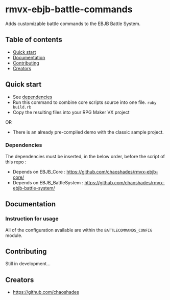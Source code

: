 # rmvx-ebjb-battle-commands
Adds customizable battle commands to the EBJB Battle System.

## Table of contents

- [Quick start](#quick-start)
- [Documentation](#documentation)
- [Contributing](#contributing)
- [Creators](#creators)

## Quick start

- See [dependencies](#dependencies)
- Run this command to combine core scripts source into one file. `ruby build.rb`
- Copy the resulting files into your RPG Maker VX project 

OR

- There is an already pre-compiled demo with the classic sample project.

### Dependencies

The dependencies must be inserted, in the below order, before the script of this repo :

- Depends on EBJB_Core : <https://github.com/chaoshades/rmvx-ebjb-core/>
- Depends on EBJB_BattleSystem : <https://github.com/chaoshades/rmvx-ebjb-battle-system/>

## Documentation

### Instruction for usage

All of the configuration available are within the `BATTLECOMMANDS_CONFIG` module.

## Contributing

Still in development...

## Creators

- <https://github.com/chaoshades>
